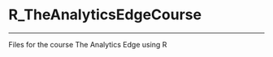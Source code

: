 # R_TheAnalyticsEdgeCourse
--------------------------
Files for the course The Analytics Edge using R
